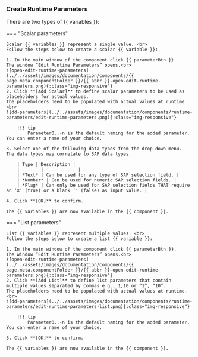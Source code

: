 
### Create Runtime Parameters 

There are two types of {{ variables }}:

=== "Scalar parameters"

	Scalar {{ variables }} represent a single value. <br>
	Follow the steps below to create a scalar {{ variable }}:
	
	1. In the main window of the component click {{ parameterBtn }}. 
	The window “Edit Runtime Parameters” opens.<br>
	![open-edit-runtime-parameters](../../assets/images/documentation/components/{{ page.meta.componentFolder }}/{{ abbr }}-open-edit-runtime-parameters.png){:class="img-responsive"}
	2. Click **[Add Scalar]** to define scalar parameters to be used as placeholders for actual values.
	The placeholders need to be populated with actual values at runtime.<br>
	![dd-parameters](../../assets/images/documentation/components/runtime-parameters/edit-runtime-parameters.png){:class="img-responsive"}
	
		!!! tip
			Parameter0..-n is the default naming for the added parameter. You can enter a name of your choice.
		
	3. Select one of the following data types from the drop-down menu.
	The data types may correlate to SAP data types.

		| Type | Description |
		|--------|-------------|
		| *Text* | Can be used for any type of SAP selection field. |
		| *Number* | Can be used for numeric SAP selection fields. |
		| *Flag* | Can only be used for SAP selection fields THAT require an ‘X’ (true) or a blank ‘‘ (false) as input value. |

	4. Click **[OK]** to confirm.

	The {{ variables }} are now available in the {{ component }}.
	
=== "List parameters"

	List {{ variables }} represent multiple values. <br>
	Follow the steps below to create a list {{ variable }}:
	
	1. In the main window of the component click {{ parameterBtn }}. 
	The window “Edit Runtime Parameters” opens.<br>
	![open-edit-runtime-parameters](../../assets/images/documentation/components/{{ page.meta.componentFolder }}/{{ abbr }}-open-edit-runtime-parameters.png){:class="img-responsive"}
	2. Click **[Add List]** to define list parameters that contain multiple values separated by commas e.g., 1,10 or “1”, “10”.
	The placeholders need to be populated with actual values at runtime. <br>
	![dd-parameters](../../assets/images/documentation/components/runtime-parameters/edit-runtime-parameters-list.png){:class="img-responsive"}
	
		!!! tip
			Parameter0..-n is the default naming for the added parameter. You can enter a name of your choice.
		
	3. Click **[OK]** to confirm.

	The {{ variables }} are now available in the {{ component }}.

